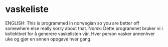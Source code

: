 # vaskeliste
ENGLISH: This is programmed in norwegian so you are better off somewhere else really sorry about that.
Norsk:
Dette programmet bruker vi i kollektivet for å generere vaskelisten vår. Hver person vasker annenhver uke og gjør en annen oppgave hver gang.
